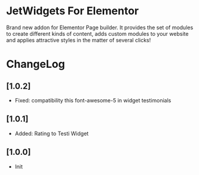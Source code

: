 # JetWidgets For Elementor

Brand new addon for Elementor Page builder. It provides the set of modules to create different kinds of content, adds custom modules to your website and applies attractive styles in the matter of several clicks!

# ChangeLog

## [1.0.2]
* Fixed: compatibility this font-awesome-5 in widget testimonials

## [1.0.1]
* Added: Rating to Testi Widget


## [1.0.0]
* Init
